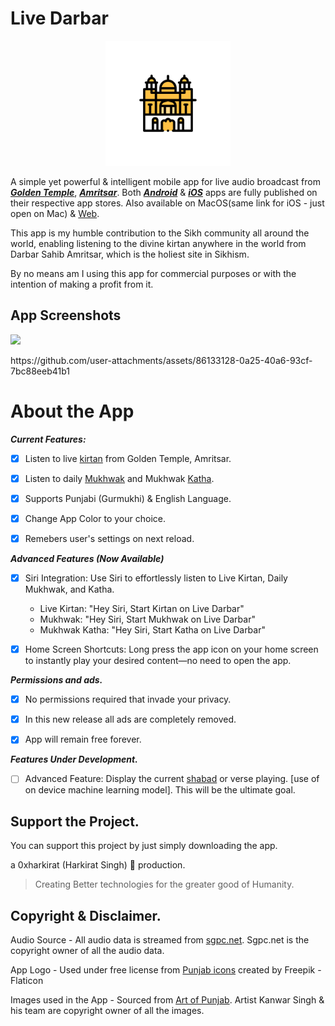 # Live Darbar

<p align="center">
  <img src="https://raw.githubusercontent.com/0xharkirat/live_darbar/refs/heads/main/assets/images/splash_logo.png" width="200" />
</p>

A simple yet powerful & intelligent mobile app for live audio broadcast from _**[Golden Temple](https://en.wikipedia.org/wiki/Golden_Temple)**_, _**[Amritsar](https://en.wikipedia.org/wiki/Amritsar)**_. Both  [_**Android**_](https://play.google.com/store/apps/details?id=com.hsi.harki.live_darbar)  &  [_**iOS**_](https://apps.apple.com/app/id6449766130)  apps are fully published on their respective app stores.
Also available on MacOS(same link for iOS - just open on Mac) & [Web](https://darbar.live).


This app is my humble contribution to the Sikh community all around the world, enabling listening to the divine kirtan anywhere in the world from Darbar Sahib Amritsar, which is the holiest site in Sikhism.


By no means am I using this app for commercial purposes or with the intention of making a profit from it.
## App Screenshots
<p>
  <img src="https://raw.githubusercontent.com/0xharkirat/live_darbar/refs/heads/responsive/docs/screenshots.gif" width="200" />
</p>
https://github.com/user-attachments/assets/86133128-0a25-40a6-93cf-7bc88eeb41b1


# About the App

***Current Features:***
 - [x] Listen to live [kirtan](https://en.wikipedia.org/wiki/Sikh_music) from Golden Temple, Amritsar.
 - [x] Listen to daily [Mukhwak](https://en.wikipedia.org/wiki/Hukamnama) and Mukhwak [Katha](https://www.sikhiwiki.org/index.php/Katha).
 - [x] Supports Punjabi (Gurmukhi) & English Language.
 - [x] Change App Color to your choice.
 - [x] Remebers user's settings on next reload.


  
***Advanced Features (Now Available)***  
  
 - [x] Siri Integration: Use Siri to effortlessly listen to Live Kirtan, Daily Mukhwak, and Katha.
    - Live Kirtan: "Hey Siri, Start Kirtan on Live Darbar"
    - Mukhwak: "Hey Siri, Start Mukhwak on Live Darbar"
    - Mukhwak Katha: "Hey Siri, Start Katha on Live Darbar"

 - [x] Home Screen Shortcuts: Long press the app icon on your home screen to instantly play your desired content—no need to open the app.
  
***Permissions and ads.***  

 - [x] No permissions required that invade your privacy.

  

 - [x] In this new release all ads are completely removed.

  

 - [x] App will remain free forever.

  

***Features Under Development.***

 - [ ] Advanced Feature: Display the current [shabad](https://www.sikhiwiki.org/index.php/Shabad) or verse playing. [use of on device machine learning model]. This will be the ultimate goal.


## Support the Project.
  
You can support this project by just simply downloading the app.
  
a 0xharkirat (Harkirat Singh) 🦅 production.  

> Creating Better technologies for the greater good of Humanity.
## Copyright & Disclaimer.

Audio Source - All audio data is streamed from [sgpc.net](https://sgpc.net). Sgpc.net is the copyright owner of all the audio data.

App Logo - Used under free license from [Punjab icons](https://www.flaticon.com/free-icons/punjab) created by Freepik - Flaticon

Images used in the App - Sourced from [Art of Punjab](https://artofpunjab.com). Artist Kanwar Singh & his team are copyright owner of all the images.

